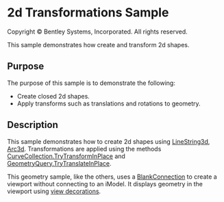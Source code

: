 # 2d Transformations Sample

Copyright © Bentley Systems, Incorporated. All rights reserved.

This sample demonstrates how create and transform 2d shapes.

## Purpose

The purpose of this sample is to demonstrate the following:

* Create closed 2d shapes.
* Apply transforms such as translations and rotations to geometry.

## Description

This sample demonstrates how to create 2d shapes using [LineString3d](https://www.imodeljs.org/reference/core-geometry/curve/linestring3d/), [Arc3d](https://www.imodeljs.org/reference/core-geometry/curve/arc3d/).  Transformations are applied using the methods [CurveCollection.TryTransformInPlace](https://www.imodeljs.org/reference/core-geometry/curve/curvecollection/#trytransforminplace) and [GeometryQuery.TryTranslateInPlace](https://www.imodeljs.org/reference/core-geometry/curve/geometryquery/#trytranslateinplace).

This geometry sample, like the others, uses a [BlankConnection](https://www.itwinjs.org/learning/frontend/blankconnection/) to create a viewport without connecting to an iModel.  It displays geometry in the viewport using [view decorations](https://www.itwinjs.org/learning/frontend/viewdecorations/).
